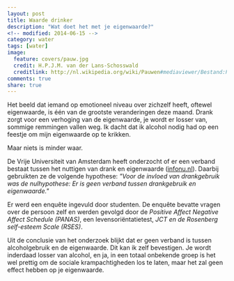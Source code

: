 ```yaml
---
layout: post
title: Waarde drinker
description: "Wat doet het met je eigenwaarde?"
<!-- modified: 2014-06-15 -->
category: water
tags: [water]
image:
  feature: covers/pauw.jpg
  credit: H.P.J.M. van der Lans-Schosswald
  creditlink: http://nl.wikipedia.org/wiki/Pauwen#mediaviewer/Bestand:Pauw-1.jpg
comments: true
share: true
---
```


Het beeld dat iemand op emotioneel niveau over zichzelf heeft, oftewel eigenwaarde, is één van de grootste veranderingen deze maand. Drank zorgt voor een verhoging van de eigenwaarde, je wordt er losser van, sommige remmingen vallen weg. Ik dacht dat ik alcohol nodig had op een feestje om mijn eigenwaarde op te krikken.

Maar niets is minder waar.

De Vrije Universiteit van Amsterdam heeft onderzocht of er een verband bestaat tussen het nuttigen van drank en eigenwaarde ([infonu.nl](http://mens-en-samenleving.infonu.nl/psychologie/68120-invloeden-op-de-eigenwaarde-van-studenten.html)). Daarbij gebruikten ze de volgende hypothese: *"Voor de invloed van drankgebruik was de nulhypothese: Er is geen verband tussen drankgebruik en eigenwaarde."*

Er werd een enquête ingevuld door studenten. De enquête bevatte vragen over de persoon zelf en werden gevolgd door de *Positive Affect Negative Affect Schedule (PANAS)*, een levensoriëntatietest, *JCT en de Rosenberg self-esteem Scale (RSES)*.

Uit de conclusie van het onderzoek blijkt dat er geen verband is tussen alcoholgebruik en de eigenwaarde. Dit kan ik zelf bevestigen. Je wordt inderdaad losser van alcohol, en ja, in een totaal onbekende groep is het wel prettig om de sociale krampachtigheden los te laten, maar het zal geen effect hebben op je eigenwaarde.
